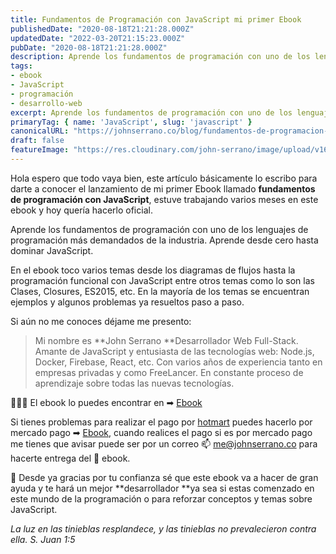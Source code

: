 ```yaml
---
title: Fundamentos de Programación con JavaScript mi primer Ebook
publishedDate: "2020-08-18T21:21:28.000Z"
updatedDate: "2022-03-20T21:15:23.000Z"
pubDate: "2020-08-18T21:21:28.000Z"
description: Aprende los fundamentos de programación con uno de los lenguajes de programación más demandados de la industria. Aprende desde cero hasta dominar JavaScript.
tags: 
- ebook
- JavaScript
- programación
- desarrollo-web
excerpt: Aprende los fundamentos de programación con uno de los lenguajes de programación más demandados de la industria. Aprende desde cero hasta dominar JavaScript.
primaryTag: { name: 'JavaScript', slug: 'javascript' }
canonicalURL: "https://johnserrano.co/blog/fundamentos-de-programacion-con-javascript-mi-primer-ebook"
draft: false
featureImage: "https://res.cloudinary.com/john-serrano/image/upload/v1682885564/John%20Serrano/Blog%20Post/fundamentos-de-programacion-con-javascript-mi-primer-ebook/Facebook_1200x630_n7ihgi.jpg"
---
```


Hola espero que todo vaya bien, este artículo básicamente lo escribo para darte a conocer el lanzamiento de mi primer Ebook llamado **fundamentos de programación con JavaScript**, estuve trabajando varios meses en este ebook y hoy quería hacerlo oficial.

Aprende los fundamentos de programación con uno de los lenguajes de programación más demandados de la industria. Aprende desde cero hasta dominar JavaScript.

En el ebook toco varios temas desde los diagramas de flujos hasta la programación funcional con JavaScript entre otros temas como lo son las Clases, Closures, ES2015, etc. En la mayoría de los temas se encuentran ejemplos y algunos problemas ya resueltos paso a paso.

Si aún no me conoces déjame me presento:

> Mi nombre es **John Serrano **Desarrollador Web Full-Stack. Amante de JavaScript y entusiasta de las tecnologías web: Node.js, Docker, Firebase, React, etc. Con varios años de experiencia tanto en empresas privadas y como FreeLancer. En constante proceso de aprendizaje sobre todas las nuevas tecnologías.

🎉🎉🎉 El ebook lo puedes encontrar en ➡ [Ebook](https://pay.hotmart.com/O67718482D?checkoutMode=0&amp;bid=1647810350199)

Si tienes problemas para realizar el pago por [hotmart](https://pay.hotmart.com/O67718482D?checkoutMode=0&amp;bid=1647810350199) puedes hacerlo por mercado pago ➡ [Ebook]( https://mpago.li/2h6obrT), cuando realices el pago si es por mercado pago me tienes que avisar puede ser por un correo 📫 me@johnserrano.co para hacerte entrega del 📒 ebook.

🙏 Desde ya gracias por tu confianza sé que este ebook va a hacer de gran ayuda y te hará un mejor **desarrollador **ya sea si estas comenzado en este mundo de la programación o para reforzar conceptos y temas sobre JavaScript.

*La luz en las tinieblas resplandece, y las tinieblas no prevalecieron contra ella.
S. Juan 1:5*
